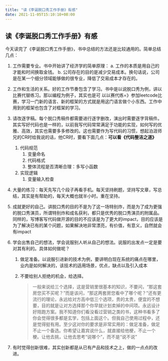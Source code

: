 ```yaml
---
title: "读《李诞脱口秀工作手册》有感"
date: 2021-11-05T15:10:10+08:00
---
```

## 读《李诞脱口秀工作手册》有感
今天读完了《李诞脱口秀工作手册》，书中总结的方法还是比较通用的。简单总结几点：
1.  工作需要专业。书中开始讲了经济学的简单原理：
   a. 工作的本质是用自己的才能和时间换取金钱。
   b. 公司存在的目的是减少交易成本。换句话说，公司是在某一个细分领域能够做的很专业，降低了交易成本才存在的。
   
2. 工作和生活的关系。好的工作节奏包含了学习。书中是以说脱口秀为例，讲以比赛代替练习。那以编程为例子，其实也是可 以以赛代练=》参加leetcode比赛，学习一门新的语言、新的框架的方式就是用这门语言做个小东西。工作中用到的框架也包含了对框架的学习。   

3. 请改逐字稿。每个脱口秀稿件都需要进行逐字删改，演出时需要逐字背稿件。其实写好代码也是一样的，以前我写代码常常满足于功能的实现，如何写的优雅、高效，其实也需要多多修改的。这也需要作为写代码的习惯，想起泊涯师兄的CR时给我说的话，他CR时，要看下面几点：**可以看《代码整洁之道》** 
   1. 代码规范
      1. 变量命名
      2. 代码格式
      3. 整体流程是否清晰合理：多写小函数
   2. 实现逻辑
      1. 变量输入检查
   
4. 大量的练习：每天先写几个段子再看手机。每天坚持刷题，坚持写文章，写总结，其实是有帮助的，每天大概也就半小时。重在坚持。

5. 成就更好的自己。讲脱口秀的目的不是为了这一场特别炸，而是为了成为更强的脱口秀演员，所谓特别炸和成名获利，都只是优秀的脱口秀演员的附属品。同样的，写博客写代码做开源的目的不应该是为了更大的impact，目的应该是为了解决已有的某个问题，如果解决地非常漂亮，有价值，有意义，自然就会有impact

6. 学会出售自己的想法，学会说服别人听从自己的想法。说服的出发点一定是要对其有利的。具体如何做呢？

   1. 做足准备。以说服引进新的技术为例，要讲明白现在系统的痛点在哪里，业内是如何解决的，该技术的适用场景，优点，缺点以及引入成本

   2. 不要给别人拒绝的机会，给选择。

      > 一般来说给三个选择，这是营销里很基本的知识，不要问，“那这套房您买不买呢？”而是该问，“那这两套房您看中了哪个呢？”还有更流行的理论，永远给对方高中低三个选项，贵的太贵，便宜的不想要，目的就是让对方选择那个你早就计划卖掉的中间项。永远设计好陪跑方案。我不知道你们看没看过营销之类的书，这种书看多了你会觉得很多都是玄学，包括上面这个。但我自己使用过程中，还是觉得挺有用。至少这对你的要求是非常实用的：做足准备，做足不止一个备选。你希望让嘉宾说什么，就直接给他梗，不止一个梗。让他去挑，让他去思考“说哪个”，而不是“说不说”

7. 有时觉得创新很难，其实创新都是从已有产品和技术之上，做的一点点的改进。